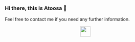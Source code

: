 ### Hi there, this is Atoosa 👋
Feel free to contact me if you need any further information.

<!--
**atoosachegini/atoosachegini** is a ✨ _special_ ✨ repository because its `README.md` (this file) appears on your GitHub profile.

Here are some ideas to get you started:

- 🔭 I’m currently working on ...
- 🌱 I’m currently learning ...
- 👯 I’m looking to collaborate on ...
- 🤔 I’m looking for help with ...
- 💬 Ask me about ...
- 📫 How to reach me: ...
- 😄 Pronouns: ...
- ⚡ Fun fact: ...
-->
<div align="center">
        <a href="https://atoosachegini.github.io/">
            <img src="https://img.icons8.com/fluency/50/000000/resume-website.png" width=32/>
        </a>
</div>
